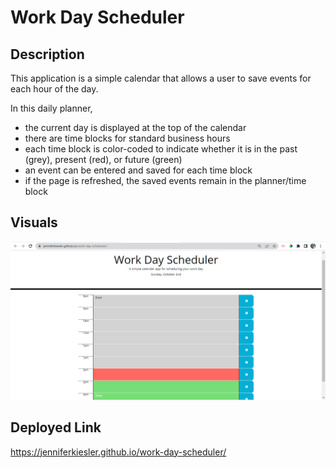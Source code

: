# Work Day Scheduler

## Description

This application is a simple calendar that allows a user to save events for each hour of the day. 

In this daily planner,
- the current day is displayed at the top of the calendar
- there are time blocks for standard business hours
- each time block is color-coded to indicate whether it is in the past (grey), present (red), or future (green)
- an event can be entered and saved for each time block
- if the page is refreshed, the saved events remain in the planner/time block

## Visuals

![Screenshot](images/work-day-scheduler-screenshot.png)

## Deployed Link

https://jenniferkiesler.github.io/work-day-scheduler/